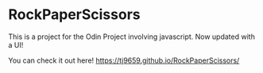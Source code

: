 # RockPaperScissors
This is a project for the Odin Project involving javascript. 
Now updated with a UI!

You can check it out here!
https://tj9659.github.io/RockPaperScissors/